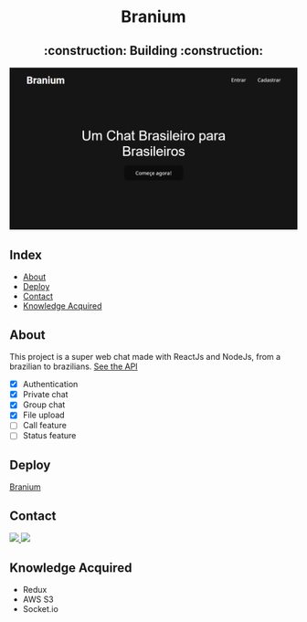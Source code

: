 <h1 align="center">Branium</h1>
<h2 align="center">:construction: Building :construction:</h2>

<img src="https://github.com/jonasdevzero/MediaHub/blob/master/projects/branium/home.png" />

## Index
* [About](#about)
* [Deploy](#deploy)
* [Contact](#contact)
* [Knowledge Acquired](#knowledge-acquired)

## About

This project is a super web chat made with ReactJs and NodeJs, from a brazilian to brazilians. [See the API](https://github.com/jonasdevzero/BraniumAPI)

- [x] Authentication <br />
- [x] Private chat <br />
- [x] Group chat <br />
- [x] File upload <br />
- [ ] Call feature <br />
- [ ] Status feature <br />

## Deploy
[Branium](https://branium.vercel.app)

## Contact

<a target="_blank" href="https://www.linkedin.com/in/jonasdevzero">
 <img src="https://img.shields.io/badge/linkedin-%230077B5.svg?&style=for-the-badge&logo=linkedin&logoColor=white" />
</a>
<a target="_blank" href="mailto:jonasdevzero@gmail.com">
 <img src="https://img.shields.io/badge/gmail-D14836?&style=for-the-badge&logo=gmail&logoColor=white" />
</a>

## Knowledge Acquired
- Redux
- AWS S3
- Socket.io

